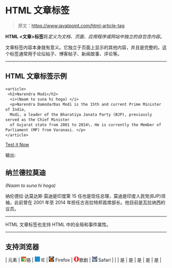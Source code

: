 # HTML 文章标签

> 原文：<https://www.javatpoint.com/html-article-tag>

**HTML <文章>标签**将*定义为文档、页面、应用程序或网站中独立的自包含内容*。

文章标签内容本身就有意义。它独立于页面上显示的其他内容，并且是完整的。这个标签通常用于论坛帖子、博客帖子、新闻故事、评论等。

* * *

## HTML 文章标签示例

```
<article>
 <h2>Narendra Modi</h2>
  <i>(Naam to suna hi hoga) </i>
  <p>Narendra DamodarDas Modi is the 15th and current Prime Minister of India,  
  Modi, a leader of the Bharatiya Janata Party (BJP), previously served as the Chief Minister
  of Gujarat state from 2001 to 2014\. He is currently the Member of Parliament (MP) from Varanasi. </p>
</article>

```

[Test it Now](https://www.javatpoint.com/oprweb/test.jsp?filename=htmlarticletag1)

输出:

<article>

## 纳兰德拉莫迪

*(Naam to suna hi hoga)*

纳伦德拉·达莫达斯·莫迪是印度第 15 任也是现任总理，莫迪是印度人民党(BJP)领袖，此前曾在 2001 年至 2014 年担任古吉拉特邦首席部长。他目前是瓦拉纳西的议员。

</article>

* * *

HTML 文章标签也支持 HTML 中的全局和事件属性。

* * *

## 支持浏览器

| 元素 | ![chrome browser](img/4fbdc93dc2016c5049ed108e7318df19.png)铬 | ![ie browser](img/83dd23df1fe8373fd5bf054b2c1dd88b.png) IE | ![firefox browser](img/4f001fff393888a8a807ed29b28145d1.png) Firefox | ![opera browser](img/6cad4a592cc69a052056a0577b4aac65.png)歌剧 | ![safari browser](img/a0f6a9711a92203c5dc5c127fe9c9fca.png) Safari |
|  | 是 | 是 | 是 | 是 | 是 |